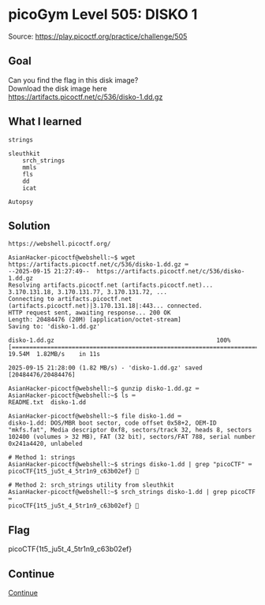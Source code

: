# picoGym Level 505: DISKO 1
Source: https://play.picoctf.org/practice/challenge/505

## Goal
Can you find the flag in this disk image?<br>
Download the disk image here<br>
https://artifacts.picoctf.net/c/536/disko-1.dd.gz

## What I learned
```
strings

sleuthkit
    srch_strings
    mmls
    fls
    dd
    icat

Autopsy
```

## Solution
```
https://webshell.picoctf.org/

AsianHacker-picoctf@webshell:~$ wget https://artifacts.picoctf.net/c/536/disko-1.dd.gz ⌨️
--2025-09-15 21:27:49--  https://artifacts.picoctf.net/c/536/disko-1.dd.gz
Resolving artifacts.picoctf.net (artifacts.picoctf.net)... 3.170.131.18, 3.170.131.77, 3.170.131.72, ...
Connecting to artifacts.picoctf.net (artifacts.picoctf.net)|3.170.131.18|:443... connected.
HTTP request sent, awaiting response... 200 OK
Length: 20484476 (20M) [application/octet-stream]
Saving to: 'disko-1.dd.gz'

disko-1.dd.gz                                              100%[======================================================================================================================================>]  19.54M  1.82MB/s    in 11s     

2025-09-15 21:28:00 (1.82 MB/s) - 'disko-1.dd.gz' saved [20484476/20484476]

AsianHacker-picoctf@webshell:~$ gunzip disko-1.dd.gz ⌨️
AsianHacker-picoctf@webshell:~$ ls ⌨️
README.txt  disko-1.dd

AsianHacker-picoctf@webshell:~$ file disko-1.dd ⌨️
disko-1.dd: DOS/MBR boot sector, code offset 0x58+2, OEM-ID "mkfs.fat", Media descriptor 0xf8, sectors/track 32, heads 8, sectors 102400 (volumes > 32 MB), FAT (32 bit), sectors/FAT 788, serial number 0x241a4420, unlabeled

# Method 1: strings
AsianHacker-picoctf@webshell:~$ strings disko-1.dd | grep "picoCTF" ⌨️
picoCTF{1t5_ju5t_4_5tr1n9_c63b02ef} 🔐

# Method 2: srch_strings utility from sleuthkit
AsianHacker-picoctf@webshell:~$ srch_strings disko-1.dd | grep picoCTF ⌨️
picoCTF{1t5_ju5t_4_5tr1n9_c63b02ef} 🔐
```

## Flag
picoCTF{1t5_ju5t_4_5tr1n9_c63b02ef}

## Continue
[Continue](./picoGym0506.md)